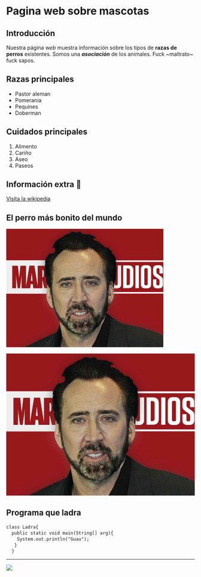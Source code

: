 # Pagina web sobre mascotas
## Introducción
Nuestra página *web* muestra información sobre los tipos de **razas de perros** existentes.
Somos una *__asociación__* de los animales. Fuck ~maltrato~ fuck sapos.
## Razas principales

- Pastor aleman
- Pomerania
- Pequines
- Doberman

## Cuidados principales

1. Alimento
2. Cariño
3. Aseo
4. Paseos

## Información extra 🐶
[Visita la wikipedia](https://es.wikipedia.org/wiki/Canis_familiaris)

## El perro más bonito del mundo
<img  width="420" src="niklas.jpg">

![alt][niklas]


[niklas]:niklas.jpg



## Programa que ladra

```
class Ladra{
  public static void main(String[] arg){
    System.out.println("Guau");
   }
  }
```
-----
<img width="80" src="https://www.cesarsway.com/wp-content/uploads/2021/07/barking-dog-is-on-a-walk-in-grass.jpg">
